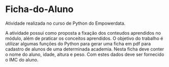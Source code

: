 # Ficha-do-Aluno
Atividade realizada no curso de Python do Empowerdata.

A atividade possui como proposta a fixação dos conteudos aprendidos no módulo, além de praticar os conceitos aprendidos.
O objetivo do trabalho é utilizar algumas funções do Python para gerar uma ficha em pdf para cadastro de alunos de uma determinada academia. Nesta ficha deve conter o nome do aluno, idade, altura e peso. Com estes dados deve ser fornecido o IMC do aluno.
